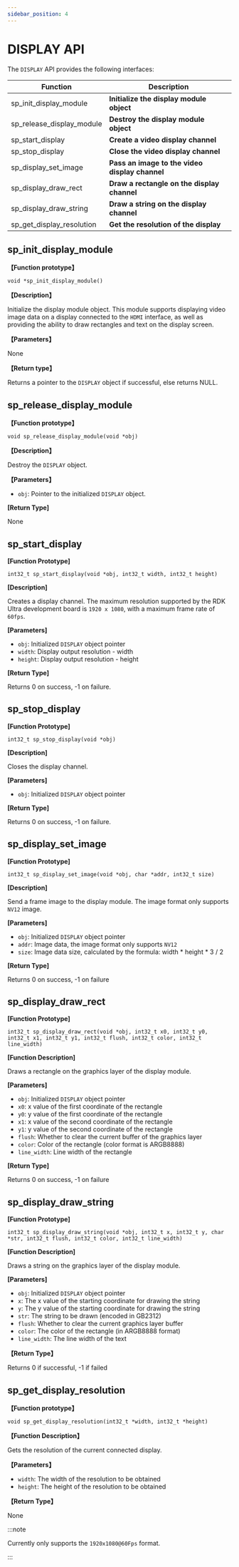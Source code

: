 ```yaml
---
sidebar_position: 4
---
```

# DISPLAY API

The `DISPLAY` API provides the following interfaces:

| Function | Description |
| ---- | ----- |
| sp_init_display_module | **Initialize the display module object** |
| sp_release_display_module | **Destroy the display module object** |
| sp_start_display | **Create a video display channel** |
| sp_stop_display | **Close the video display channel** |
| sp_display_set_image | **Pass an image to the video display channel** |
| sp_display_draw_rect | **Draw a rectangle on the display channel** |
| sp_display_draw_string | **Draw a string on the display channel** |
| sp_get_display_resolution | **Get the resolution of the display** |

## sp_init_display_module  

**【Function prototype】**  

`void *sp_init_display_module()`

**【Description】**  

Initialize the display module object. This module supports displaying video image data on a display connected to the `HDMI` interface, as well as providing the ability to draw rectangles and text on the display screen.

**【Parameters】**

None

**【Return type】** 

Returns a pointer to the `DISPLAY` object if successful, else returns NULL.

## sp_release_display_module  

**【Function prototype】**  

`void sp_release_display_module(void *obj)`

**【Description】**  

Destroy the `DISPLAY` object.

**【Parameters】**

- `obj`: Pointer to the initialized `DISPLAY` object.

**[Return Type]**

None

## sp_start_display  

**[Function Prototype]**

`int32_t sp_start_display(void *obj, int32_t width, int32_t height)`

**[Description]**

Creates a display channel. The maximum resolution supported by the RDK Ultra development board is `1920 x 1080`, with a maximum frame rate of `60fps`.

**[Parameters]**

- `obj`: Initialized `DISPLAY` object pointer
- `width`: Display output resolution - width
- `height`: Display output resolution - height

**[Return Type]**

Returns 0 on success, -1 on failure.

## sp_stop_display  

**[Function Prototype]**

`int32_t sp_stop_display(void *obj)`

**[Description]**

Closes the display channel.

**[Parameters]**

- `obj`: Initialized `DISPLAY` object pointer

**[Return Type]**

Returns 0 on success, -1 on failure.

## sp_display_set_image  

**[Function Prototype]**

`int32_t sp_display_set_image(void *obj, char *addr, int32_t size)`

**[Description]**

Send a frame image to the display module. The image format only supports `NV12` image.

**[Parameters]**

- `obj`: Initialized `DISPLAY` object pointer
- `addr`: Image data, the image format only supports `NV12`
- `size`: Image data size, calculated by the formula: width * height * 3 / 2

**[Return Type]**

Returns 0 on success, -1 on failure

## sp_display_draw_rect  

**[Function Prototype]**

`int32_t sp_display_draw_rect(void *obj, int32_t x0, int32_t y0, int32_t x1, int32_t y1, int32_t flush, int32_t color, int32_t line_width)`

**[Function Description]**

Draws a rectangle on the graphics layer of the display module.

**[Parameters]**

- `obj`: Initialized `DISPLAY` object pointer
- `x0`: x value of the first coordinate of the rectangle
- `y0`: y value of the first coordinate of the rectangle
- `x1`: x value of the second coordinate of the rectangle
- `y1`: y value of the second coordinate of the rectangle
- `flush`: Whether to clear the current buffer of the graphics layer
- `color`: Color of the rectangle (color format is ARGB8888)
- `line_width`: Line width of the rectangle

**[Return Type]**

Returns 0 on success, -1 on failure

## sp_display_draw_string  

**[Function Prototype]**

`int32_t sp_display_draw_string(void *obj, int32_t x, int32_t y, char *str, int32_t flush, int32_t color, int32_t line_width)`

**[Function Description]**

Draws a string on the graphics layer of the display module.

**[Parameters]**
- `obj`: Initialized `DISPLAY` object pointer
- `x`: The x value of the starting coordinate for drawing the string
- `y`: The y value of the starting coordinate for drawing the string
- `str`: The string to be drawn (encoded in GB2312)
- `flush`: Whether to clear the current graphics layer buffer
- `color`: The color of the rectangle (in ARGB8888 format)
- `line_width`: The line width of the text

**【Return Type】** 

Returns 0 if successful, -1 if failed



## sp_get_display_resolution  

**【Function prototype】**  

`void sp_get_display_resolution(int32_t *width, int32_t *height)`

**【Function Description】**  

Gets the resolution of the current connected display.

**【Parameters】**

- `width`: The width of the resolution to be obtained
- `height`: The height of the resolution to be obtained

**【Return Type】** 

None

:::note

Currently only supports the `1920x1080@60Fps` format.

:::